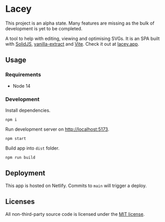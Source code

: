 # Lacey

This project is an alpha state. Many features are missing as the bulk of development is yet to be completed.

A tool to help with editing, viewing and optimising SVGs. It is an SPA built with [SolidJS](https://www.solidjs.com), [vanilla-extract](https://vanilla-extract.style) and [Vite](https://vitejs.dev). Check it out at [lacey.app](https://lacey.app).

## Usage

### Requirements

- Node 14

### Development

Install dependencies.

```shell
npm i
```

Run development server on [http://localhost:5173](http://localhost:5173).

```shell
npm start
```

Build app into `dist` folder.

```shell
npm run build
```

## Deployment

This app is hosted on Netlify. Commits to `main` will trigger a deploy.

## Licenses

All non-third-party source code is licensed under the [MIT license](http://opensource.org/licenses/mit-license.php).
